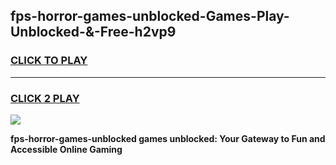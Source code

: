 
## fps-horror-games-unblocked-Games-Play-Unblocked-&-Free-h2vp9
<h3>
<a href="https://premium76.site?title=fps-horror-games-unblocked&ref=24A">CLICK TO PLAY</a></h3>
<hr>

<h3>
<a href="https://premium76.site?title=fps-horror-games-unblocked&ref=24A">CLICK 2 PLAY</a>
  
</h3>

<a href="https://premium76.site?title=fps-horror-games-unblocked&ref=24A"><img src="https://clearcache.store/games.png"></a>


**fps-horror-games-unblocked games unblocked: Your Gateway to Fun and Accessible Online Gaming**
